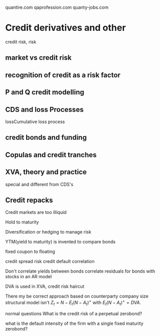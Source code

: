 
quantire.com
qaprofession.com
quanty-jobs.com


# Credit derivatives and other
credit risk, risk 


## market vs credit risk

## recognition of credit as a risk factor

## P and Q credit modelling

## CDS and loss Processes
lossCumulative loss process

## credit bonds and funding

## Copulas and credit tranches

## XVA, theory and practice
special and different from CDS's

## Credit repacks





Credit markets are too illiquid

Hold to maturity

Diversification or hedging to manage risk

YTM(yield to maturity) is invented to compare bonds

fixed coupon to floating

credit spread risk
credit default correlation

Don't correlate yields between bonds
correlate residuals for bonds with stocks in an AR model

DVA is used in XVA, credit risk haircut

There my be correct approach based on counterparty company size
structural model isn't $Z_t = N- E_t (N-A_t)^+$ with $E_t(N-A_t)^+ = DVA$.



normal questions
What is the credit risk of a perpetual zerobond?

what is the default intensity of the firm with a single fixed maturity zerobond?







